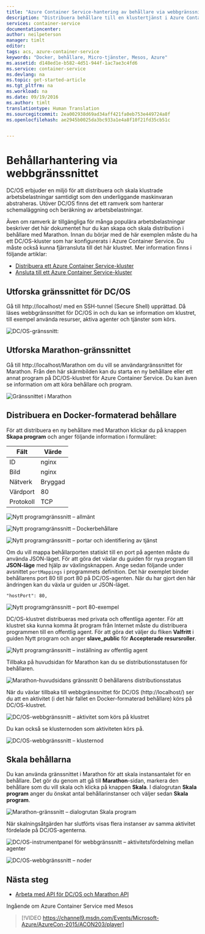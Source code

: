 ```yaml
---
title: "Azure Container Service-hantering av behållare via webbgränssnittet | Microsoft Docs"
description: "Distribuera behållare till en klustertjänst i Azure Container Service med Marathons webbgränssnitt."
services: container-service
documentationcenter: 
author: neilpeterson
manager: timlt
editor: 
tags: acs, azure-container-service
keywords: "Docker, behållare, Micro-tjänster, Mesos, Azure"
ms.assetid: d148ed1e-b582-4d51-944f-1ac7ae3c4fd6
ms.service: container-service
ms.devlang: na
ms.topic: get-started-article
ms.tgt_pltfrm: na
ms.workload: na
ms.date: 09/19/2016
ms.author: timlt
translationtype: Human Translation
ms.sourcegitcommit: 2ea002938d69ad34aff421fa0eb753e449724a8f
ms.openlocfilehash: ae2945b0025da3bc933a1e4a8f10f21fd35cb51c


---
```

# <a name="container-management-through-the-web-ui"></a>Behållarhantering via webbgränssnittet
DC/OS erbjuder en miljö för att distribuera och skala klustrade arbetsbelastningar samtidigt som den underliggande maskinvaran abstraheras. Utöver DC/OS finns det ett ramverk som hanterar schemaläggning och beräkning av arbetsbelastningar.


Även om ramverk är tillgängliga för många populära arbetsbelastningar beskriver det här dokumentet hur du kan skapa och skala distribution i behållare med Marathon. Innan du börjar med de här exemplen måste du ha ett DC/OS-kluster som har konfigurerats i Azure Container Service. Du måste också kunna fjärransluta till det här klustret. Mer information finns i följande artiklar:

* [Distribuera ett Azure Container Service-kluster](container-service-deployment.md)
* [Ansluta till ett Azure Container Service-kluster](container-service-connect.md)

## <a name="explore-the-dcos-ui"></a>Utforska gränssnittet för DC/OS
Gå till http://localhost/ med en SSH-tunnel (Secure Shell) upprättad. Då läses webbgränssnittet för DC/OS in och du kan se information om klustret, till exempel använda resurser, aktiva agenter och tjänster som körs.

![DC/OS-gränssnitt:](media/dcos/dcos2.png)

## <a name="explore-the-marathon-ui"></a>Utforska Marathon-gränssnittet
Gå till http://localhost/Marathon om du vill se användargränssnittet för Marathon. Från den här skärmbilden kan du starta en ny behållare eller ett annat program på DC/OS-klustret för Azure Container Service. Du kan även se information om att köra behållare och program.  

![Gränssnittet i Marathon](media/dcos/dcos3.png)

## <a name="deploy-a-dockerformatted-container"></a>Distribuera en Docker-formaterad behållare
För att distribuera en ny behållare med Marathon klickar du på knappen **Skapa program** och anger följande information i formuläret:

| Fält | Värde |
| --- | --- |
| ID |nginx |
| Bild |nginx |
| Nätverk |Bryggad |
| Värdport |80 |
| Protokoll |TCP |

![Nytt programgränssnitt – allmänt](media/dcos/dcos4.png)

![Nytt programgränssnitt – Dockerbehållare](media/dcos/dcos5.png)

![Nytt programgränssnitt – portar och identifiering av tjänst](media/dcos/dcos6.png)

Om du vill mappa behållarporten statiskt till en port på agenten måste du använda JSON-läget. För att göra det växlar du guiden för nya program till **JSON-läge** med hjälp av växlingsknappen. Ange sedan följande under avsnittet `portMappings` i programmets definition. Det här exemplet binder behållarens port 80 till port 80 på DC/OS-agenten. När du har gjort den här ändringen kan du växla ur guiden ur JSON-läget.

```none
"hostPort": 80,
```

![Nytt programgränssnitt – port 80-exempel](media/dcos/dcos13.png)

DC/OS-klustret distribueras med privata och offentliga agenter. För att klustret ska kunna komma åt program från Internet måste du distribuera programmen till en offentlig agent. För att göra det väljer du fliken **Valfritt** i guiden Nytt program och anger **slave_public** för **Accepterade resursroller**.

![Nytt programgränssnitt – inställning av offentlig agent](media/dcos/dcos14.png)

Tillbaka på huvudsidan för Marathon kan du se distributionsstatusen för behållaren.

![Marathon-huvudsidans gränssnitt 0 behållarens distributionsstatus](media/dcos/dcos7.png)

När du växlar tillbaka till webbgränssnittet för DC/OS (http://localhost/) ser du att en aktivitet (i det här fallet en Docker-formaterad behållare) körs på DC/OS-klustret.

![DC/OS-webbgränssnitt – aktivitet som körs på klustret](media/dcos/dcos8.png)

Du kan också se klusternoden som aktiviteten körs på.

![DC/OS-webbgränssnitt – klusternod](media/dcos/dcos9.png)

## <a name="scale-your-containers"></a>Skala behållarna
Du kan använda gränssnittet i Marathon för att skala instansantalet för en behållare. Det gör du genom att gå till **Marathon**-sidan, markera den behållare som du vill skala och klicka på knappen **Skala**. I dialogrutan **Skala program** anger du önskat antal behållarinstanser och väljer sedan **Skala program**.

![Marathon-gränssnitt – dialogrutan Skala program](media/dcos/dcos10.png)

När skalningsåtgärden har slutförts visas flera instanser av samma aktivitet fördelade på DC/OS-agenterna.

![DC/OS-instrumentpanel för webbgränssnitt – aktivitetsfördelning mellan agenter](media/dcos/dcos11.png)

![DC/OS-webbgränssnitt – noder](media/dcos/dcos12.png)

## <a name="next-steps"></a>Nästa steg
* [Arbeta med API för DC/OS och Marathon API](container-service-mesos-marathon-rest.md)

Ingående om Azure Container Service med Mesos

> [!VIDEO https://channel9.msdn.com/Events/Microsoft-Azure/AzureCon-2015/ACON203/player]
> 
> 




<!--HONumber=Nov16_HO2-->


